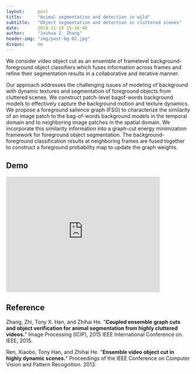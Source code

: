 ```yaml
---
layout:     post
title:      "Animal segmentation and detection in wild"
subtitle:   "Object segmentation and detection in cluttered scenes"
date:       2014-11-10 15:16:40
author:     "Joshua Z. Zhang"
header-img: "img/post-bg-02.jpg"
disqus:		no
---
```


We consider video object cut as an ensemble of framelevel background-foreground object classifiers which fuses information across frames and refine their segmentation results in a collaborative and iterative manner.

Our approach addresses the challenging issues of modeling of background with dynamic textures and segmentation of foreground objects from cluttered scenes. We construct patch-level bagof-words background models to effectively capture the background motion and texture dynamics. We propose a foreground salience graph (FSG) to characterize the similarity of an image patch to the bag-of-words background models in the temporal domain and to neighboring image patches in the spatial domain. We incorporate this similarity information into a graph-cut energy minimization framework for foreground object segmentation. The background-foreground classification results at neighboring frames are fused together to construct a foreground probability map to update the graph weights.

## Demo

<iframe width="420" height="315" src="https://www.youtube.com/embed/FKXBs6Qdx2M" frameborder="0" allowfullscreen></iframe>



## Reference

Zhang, Zhi, Tony X. Han, and Zhihai He. "**Coupled ensemble graph cuts and object verification for animal segmentation from highly cluttered videos.**" Image Processing (ICIP), 2015 IEEE International Conference on. IEEE, 2015.

Ren, Xiaobo, Tony Han, and Zhihai He. "**Ensemble video object cut in highly dynamic scenes.**" Proceedings of the IEEE Conference on Computer Vision and Pattern Recognition. 2013.
